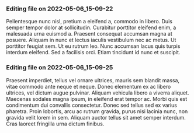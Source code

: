 

### Editing file on 2022-05-06_15-09-22

Pellentesque nunc nisl, pretium a eleifend a, commodo in libero. Duis semper tempor dolor at sollicitudin. Curabitur porttitor eleifend enim, a malesuada urna euismod a. Praesent consequat accumsan magna at posuere. Aliquam in nunc et lectus iaculis vestibulum nec ac metus. Ut porttitor feugiat sem. Ut eu rutrum leo. Nunc accumsan lacus quis turpis interdum eleifend. Sed a facilisis orci. Etiam tincidunt id nunc et suscipit.




### Editing file on 2022-05-06_15-09-25

Praesent imperdiet, tellus vel ornare ultrices, mauris sem blandit massa, vitae commodo ante neque et neque. Donec elementum ex ac libero ultrices, vel dictum augue pulvinar. Aliquam vehicula libero a viverra aliquet. Maecenas sodales magna ipsum, in eleifend erat tempor ac. Morbi quis est condimentum dui convallis consectetur. Donec sed tellus sed ex varius pharetra. Proin lobortis, arcu ac rutrum gravida, purus nisi lacinia nunc, non gravida velit lorem in sem. Aliquam auctor tellus sit amet semper interdum. Cras laoreet fringilla urna dictum finibus.


